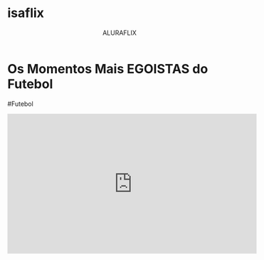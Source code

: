 # isaflix
<body>
<header> ALURAFLIX</header>
<h1>Os Momentos Mais EGOISTAS do Futebol</h1>
<p>#Futebol</p>
<iframe width="560" height="315" src="https://www.youtube.com/embed/hZqilXP9E3o?si=AUgJGZVJFGkYW62s" title="YouTube video player" frameborder="0"allow="accelerometer; autoplay; clipboard-write; encrypted-media; gyroscope; picture-in-picture; web-share" referrerpolicy="strict-origin-when-cross-origin" allowfullscreen></iframe>
</body>

